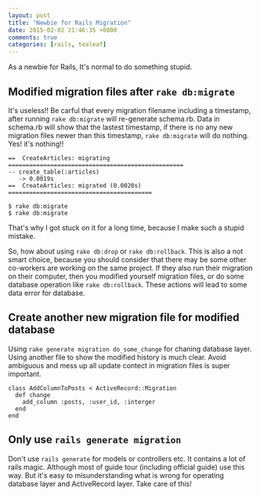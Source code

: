 ```yaml
---
layout: post
title: "Newbie for Rails Migration"
date: 2015-02-02 21:46:35 +0800
comments: true
categories: [rails, tealeaf]
---
```


As a newbie for Rails, It's normal to do something stupid.

## Modified migration files after `rake db:migrate`

It's useless!! Be carful that every migration filename including a timestamp, after running `rake db:migrate` will re-generate schema.rb. Data in schema.rb will show that the lastest timestamp, if there is no any new migration files newer than this timestamp, `rake db:migrate` will do nothing. Yes! it's nothing!!

``` text normally you should see
==  CreateArticles: migrating ==================================================
-- create_table(:articles)
   -> 0.0019s
==  CreateArticles: migrated (0.0020s) =========================================
```

``` text schema.rb has been updated, rake db:migrate do nothing
$ rake db:migrate
$ rake db:migrate
```
<!--more-->

That's why I got stuck on it for a long time, because I make such a stupid mistake.

So, how about using `rake db:drop` or `rake db:rollback`. This is also a not smart choice, because you should consider that there may be some other co-workers are working on the same project. If they also run their migration on their computer, then you modified yourself migration files, or do some database operation like `rake db:rollback`. These actions will lead to some data error for database.

## Create another new migration file for modified database

Using `rake generate migration do_some_change` for chaning database layer. Using another file to show the modified history is much clear. Avoid ambiguous and mess up all update contect in migration files is super important.

```text Add column for posts table
class AddColumnToPosts < ActiveRecord::Migration
  def change
    add_column :posts, :user_id, :interger
  end
end

```


## Only use `rails generate migration`

Don't use `rails generate` for models or controllers etc. It contains a lot of rails magic. Although most of guide tour (including official guide) use this way. But it's easy to misunderstanding what is wrong for operating database layer and ActiveRecord layer. Take care of this!